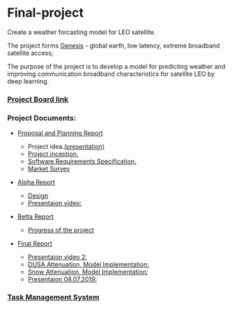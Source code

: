 # Final-project
Create a weather forcasting model for LEO satellite.

The project forms [Genesis](https://innovationisrael.org.il/content/%D7%9E%D7%A4%D7%92%D7%A9-%D7%94%D7%AA%D7%A0%D7%A2%D7%94-%D7%9C%D7%9E%D7%90%D7%92%D7%93-genesis) - global earth, low latency, extreme broadband satellite access; 


The purpose of the project is to develop a model for predicting weather and improving communication broadband characteristics for satellite LEO by deep learning. 


### [Project Board link](https://github.com/MichaLasry/Final-project/projects/1)

### Project Documents:
- [Proposal and Planning Report](https://github.com/MichaLasry/Final-project/blob/master/Proposal%20and%20Planing%20Report.pdf)
   - Project idea.[(presentation)](https://github.com/MichaLasry/Final-project/blob/master/Genisis%20Presentation%20011082018.pptx)
   - [Project inception.](https://github.com/MichaLasry/Final-project/wiki/Inception)
   - [Software Requirements Specification.](https://github.com/MichaLasry/Final-project/wiki/SRS)
   - [Market Survey](https://github.com/MichaLasry/Final-project/wiki/Market-Survey)
   
- [Alpha Report](https://github.com/MichaLasry/Final-project/blob/master/alpha_report_.pdf)
   - [Design](https://github.com/MichaLasry/Final-project/wiki/Detailed-design) 
   - [Presentaion video:](https://github.com/MichaLasry/Final-project/blob/master/%D7%A1%D7%A8%D7%98%D7%95%D7%9F%20%D7%94%D7%93%D7%9E%D7%99%D7%94.pptx%20version%202.pptx)

- [Betta Report](https://github.com/MichaLasry/Final-project/blob/master/BetaReport_314994336_315560078.pdf)
   - [Progress of the project](https://github.com/MichaLasry/Final-project/wiki/Progress-of-the-project) 
   
- [Final Report](https://github.com/MichaLasry/Final-project/blob/master/Final_Report_Michal_Lasry_314994336_Malka_Neustadt_315560078%20%20.pdf)
   - [Presentaion video 2:](  https://embed.vidyard.com/share/yCcrv2GQQrYG1SAzNZErcC?vyetoken=0cb85281-b4b6-4eef-b8a1-24ddaed7318c)
   - [DUSA Attenuation, Model Implementation:](https://github.com/MichaLasry/Final-project/blob/master/dusa.m)
   - [Snow Attenuation, Model Implementation:](https://github.com/MichaLasry/Final-project/blob/master/snow_a.m)
   - [Presentaion 08.07.2019:]( https://github.com/MichaLasry/Final-project/blob/master/Presentation%20Final%20Project.pptm)
   
   
### [Task Management System](https://github.com/MichaLasry/Final-project/issues)

